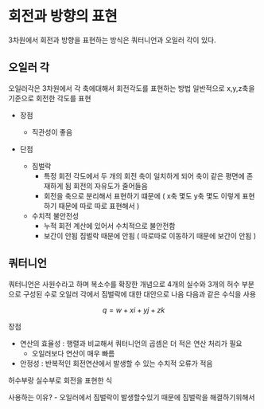# 회전과 방향의 표현
3차원에서 회전과 방향을 표현하는 방식은 쿼터니언과 오일러 각이 있다.

## 오일러 각
오일러각은 3차원에서 각 축에대해서 회전각도를 표현하는 방법
일반적으로 x,y,z축을 기준으로 회전한 각도를 표현

- 장점
    - 직관성이 좋음

- 단점
    - 짐벌락
        - 특정 회전 각도에서 두 개의 회전 축이 일치하게 되어 축이 같은 평면에 존재하게 됨 회전의 자유도가 줄어들음
        - 회전을 축으로 분리해서 표현하기 떄문에 ( x축 몇도 y축 몇도 이렇게 표현하기 때문에 따로 따로 표현해서 )
    - 수치적 불안전성
        - 누적 회전 계산에 있어서 수치적으로 불안전함
        - 보간이 안됨 짐벌락 때문에 안됨 ( 따로따로 이동하기 때문에 보간이 안됨 )


## 쿼터니언
쿼터니언은 사원수라고 하며 복소수를 확장한 개념으로 4개의 실수와 3개의 허수 부분으로 구성된 수로 오일러 각에서 짐벌락에 대한 대안으로 나옴 다음과 같은 수식을 사용

$$
q = w + xi + yj + zk
$$

장점
- 연산의 효율성 : 행렬과 비교해서 쿼터니언의 곱셈은 더 적은 연산 처리가 필요
    - 오일러보다 연산이 매우 빠름
- 안정성 : 반복적인 회전연산에서 발생할 수 있는 수치적 오류가 적음

허수부랑 실수부로 회전을 표현한 식

사용하는 이유?
    - 오일러에서 짐벌락이 발생할수있기 때문에 짐벌락을 해결하기위해서
